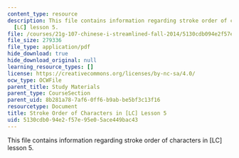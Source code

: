 ```yaml
---
content_type: resource
description: This file contains information regarding stroke order of characters in
  [LC] lesson 5.
file: /courses/21g-107-chinese-i-streamlined-fall-2014/5130cdb094e2f57e95e05ace449bac43_MIT21G_107F14_Chars5_SO.pdf
file_size: 279336
file_type: application/pdf
hide_download: true
hide_download_original: null
learning_resource_types: []
license: https://creativecommons.org/licenses/by-nc-sa/4.0/
ocw_type: OCWFile
parent_title: Study Materials
parent_type: CourseSection
parent_uid: 8b281a78-7af6-0ff6-b9ab-be5bf3c13f16
resourcetype: Document
title: Stroke Order of Characters in [LC] Lesson 5
uid: 5130cdb0-94e2-f57e-95e0-5ace449bac43
---
```

This file contains information regarding stroke order of characters in [LC] lesson 5.